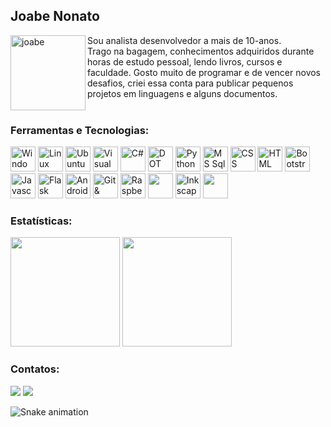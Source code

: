 ## Joabe Nonato
<div>
<a href="https://github.com/joabe-nonato" >
<img height="120em" title="joabe" src="https://github.com/joabe-nonato/joabe-nonato/blob/main/avatar.jpg" align="left" />
</a>
Sou analista desenvolvedor a mais de 10-anos. <br>
Trago na bagagem, conhecimentos adquiridos durante horas de estudo pessoal, lendo livros, cursos e faculdade.
Gosto muito de programar e de vencer novos desafios, criei essa conta para publicar pequenos projetos em linguagens e alguns documentos.
</div>
<br>

### Ferramentas e Tecnologias:
<div style="display: inline_block;" >
<img title="Windows" alt="Windows" src="https://cdn.jsdelivr.net/gh/devicons/devicon/icons/windows8/windows8-original.svg" width="40" height="40" />
<img title="Linux" alt="Linux" src="https://cdn.jsdelivr.net/gh/devicons/devicon/icons/linux/linux-original.svg" width="40" height="40" />               
<img title="Ubuntu" alt="Ubuntu" src="https://cdn.jsdelivr.net/gh/devicons/devicon/icons/ubuntu/ubuntu-plain.svg" width="40" height="40" />
<img title="Visual Studio & Visual Code" alt="Visual Studio & Visual Code" src="https://cdn.jsdelivr.net/gh/devicons/devicon/icons/vscode/vscode-original.svg" width="40" height="40" />
<img title="C#" alt="C#" src="https://cdn.jsdelivr.net/gh/devicons/devicon/icons/csharp/csharp-original.svg" width="40" height="40" />
<img title="DOT NET" alt="DOT NET" src="https://cdn.jsdelivr.net/gh/devicons/devicon/icons/dot-net/dot-net-plain-wordmark.svg" width="40" height="40" />
<img title="Python" alt="Python" src="https://cdn.jsdelivr.net/gh/devicons/devicon/icons/python/python-original.svg" width="40" height="40" />             
<img title="MS Sql Server" alt="MS Sql Server" src="https://cdn.jsdelivr.net/gh/devicons/devicon/icons/microsoftsqlserver/microsoftsqlserver-plain.svg" width="40" height="40" />
<img title="CSS" alt="CSS" src="https://cdn.jsdelivr.net/gh/devicons/devicon/icons/css3/css3-original.svg" width="40" height="40" />     
<img title="HTML" alt="HTML" src="https://cdn.jsdelivr.net/gh/devicons/devicon/icons/html5/html5-original.svg" width="40" height="40" />          
<img title="Bootstrap" alt="Bootstrap" src="https://cdn.jsdelivr.net/gh/devicons/devicon/icons/bootstrap/bootstrap-original.svg" width="40" height="40"  />
<img title="Javascript" alt="Javascript" src="https://cdn.jsdelivr.net/gh/devicons/devicon/icons/javascript/javascript-original.svg" width="40" height="40" />
<img title="Flask" alt="Flask" src="https://cdn.jsdelivr.net/gh/devicons/devicon/icons/flask/flask-original.svg" width="40" height="40" />
<img title="Android" alt="Android" src="https://cdn.jsdelivr.net/gh/devicons/devicon/icons/android/android-original.svg" width="40" height="40"  />
<img title="Git & GitHub" alt="Git & GitHub" src="https://cdn.jsdelivr.net/gh/devicons/devicon/icons/git/git-original.svg"  width="40" height="40" />
<img title="RaspberryPi" alt="RaspberryPi" src="https://cdn.jsdelivr.net/gh/devicons/devicon/icons/raspberrypi/raspberrypi-original.svg" width="40" height="40" />
<img title="Arduino" alt="" src="https://cdn.jsdelivr.net/gh/devicons/devicon/icons/arduino/arduino-original.svg" width="40" height="40" />
<img title="Inkscape" alt="Inkscape" src="https://cdn.jsdelivr.net/gh/devicons/devicon/icons/inkscape/inkscape-original.svg" width="40" height="40" />      <img title="Blender" alt="" src="https://cdn.jsdelivr.net/gh/devicons/devicon/icons/blender/blender-original.svg" width="40" height="40" />

</div>     

### Estatísticas:
<div style="display: inline_block">
<img height="175em" src="https://github-readme-stats.vercel.app/api/top-langs/?username=joabe-nonato&layout=compact&langs_count=7&theme=dracula"/>
<img height="175em" src="https://github-readme-stats.vercel.app/api?username=joabe-nonato&show_icons=true&theme=dracula&include_all_commits=true&count_private=true"/>
</div>

### Contatos:
<div>
<a href = "mailto:joabe07@gmail.com"><img src="https://img.shields.io/badge/Gmail-D14836?style=for-the-badge&logo=gmail&logoColor=white" target="_blank"></a>
<a href="https://www.linkedin.com/in/joabe-nonato" target="_blank"><img src="https://img.shields.io/badge/-LinkedIn-%230077B5?style=for-the-badge&logo=linkedin&logoColor=white" target="_blank"></a>   
</div>

![Snake animation](https://github.com/joabe-nonato/joabe-nonato/blob/output/github-contribution-grid-snake.svg)

